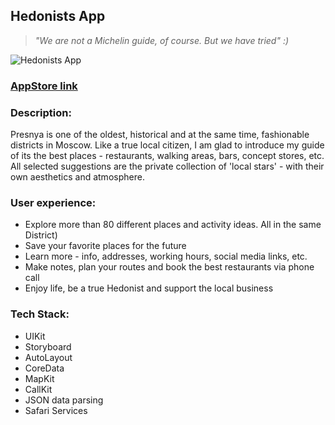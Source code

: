 ## Hedonists App
> *"We are not a Michelin guide, of course. But we have tried" :)*

![Hedonists App](https://user-images.githubusercontent.com/68333583/145709693-ee3bc53b-e9cc-4049-b23c-ef971211c8d1.png)

### [AppStore link](https://apps.apple.com/ru/app/hedonists/id1580690289?l=en)

### Description:
Presnya is one of the oldest, historical and at the same time, fashionable districts in Moscow. Like a true local citizen, I am glad to introduce my guide of its the best places - restaurants, walking areas, bars, concept stores, etc. All selected suggestions are the private collection of 'local stars' - with their own aesthetics and atmosphere. 

### User experience:
- Explore more than 80 different places and activity ideas. All in the same District)
- Save your favorite places for the future
- Learn more - info, addresses, working hours, social media links, etc.
- Make notes, plan your routes and book the best restaurants via phone call
- Enjoy life, be a true Hedonist and support the local business

### Tech Stack:
- UIKit
- Storyboard 
- AutoLayout
- CoreData
- MapKit
- CallKit
- JSON data parsing
- Safari Services
